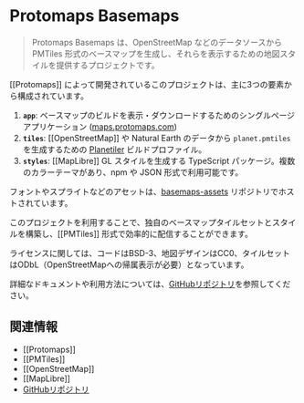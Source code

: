 # Protomaps Basemaps

> Protomaps Basemaps は、OpenStreetMap などのデータソースから PMTiles 形式のベースマップを生成し、それらを表示するための地図スタイルを提供するプロジェクトです。

[[Protomaps]] によって開発されているこのプロジェクトは、主に3つの要素から構成されています。

1.  **`app`**: ベースマップのビルドを表示・ダウンロードするためのシングルページアプリケーション ([maps.protomaps.com](https://maps.protomaps.com/))
2.  **`tiles`**: [[OpenStreetMap]] や Natural Earth のデータから `planet.pmtiles` を生成するための [Planetiler](https://github.com/onthegomap/planetiler) ビルドプロファイル。
3.  **`styles`**: [[MapLibre]] GL スタイルを生成する TypeScript パッケージ。複数のカラーテーマがあり、npm や JSON 形式で利用可能です。

フォントやスプライトなどのアセットは、[basemaps-assets](https://github.com/protomaps/basemaps-assets) リポジトリでホストされています。

このプロジェクトを利用することで、独自のベースマップタイルセットとスタイルを構築し、[[PMTiles]] 形式で効率的に配信することができます。

ライセンスに関しては、コードはBSD-3、地図デザインはCC0、タイルセットはODbL（OpenStreetMapへの帰属表示が必要）となっています。

詳細なドキュメントや利用方法については、[GitHubリポジトリ](https://github.com/protomaps/basemaps)を参照してください。

## 関連情報

- [[Protomaps]]
- [[PMTiles]]
- [[OpenStreetMap]]
- [[MapLibre]]
- [GitHubリポジトリ](https://github.com/protomaps/basemaps)
